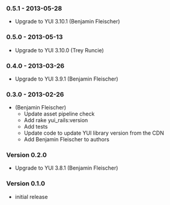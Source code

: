 ### 0.5.1 - 2013-05-28

* Upgrade to YUI 3.10.1 (Benjamin Fleischer)

### 0.5.0 - 2013-05-13

* Upgrade to YUI 3.10.0 (Trey Runcie)

### 0.4.0 - 2013-03-26

* Upgrade to YUI 3.9.1 (Benjamin Fleischer)

### 0.3.0 - 2013-02-26

* (Benjamin Fleischer)
  * Update asset pipeline check
  * Add rake yui_rails:version
  * Add tests
  * Update code to update YUI library version from the CDN
  * Add Benjamin Fleischer to authors

### Version 0.2.0
* Upgrade to YUI 3.8.1 (Benjamin Fleischer)

### Version 0.1.0
* initial release
